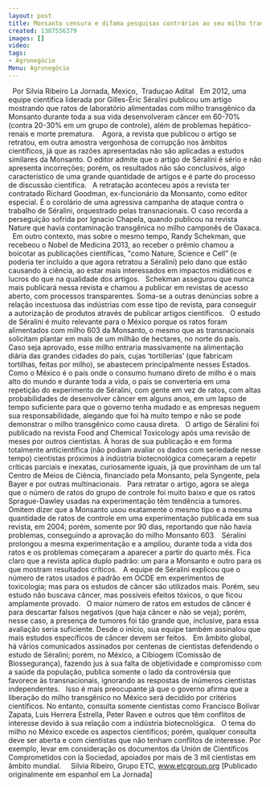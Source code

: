 ```yaml
---
layout: post
title: Monsanto censura e difama pesquisas contrárias ao seu milho transgênico
created: 1387556379
images: []
video: 
tags:
- Agronegócio
Menu: Agronegócio
---
```



 
Por Silvia Ribeiro
La Jornada, Mexico,  Traduçao Adital
 
Em 2012, uma equipe científica liderada por Gilles-Éric Séralini publicou um artigo mostrando que ratos de laboratório alimentadas com milho transgênico da Monsanto durante toda a sua vida desenvolveram câncer em 60-70% (contra 20-30% em um grupo de controle), além de problemas hepático-renais e morte prematura. 
 
Agora, a revista que publicou o artigo se retratou, em outra amostra vergonhosa de corrupção nos âmbitos científicos, já que as razões apresentadas não são aplicadas a estudos similares da Monsanto. O editor admite que o artigo de Séralini é sério e não apresenta incorreções; porém, os resultados não são conclusivos, algo característico de uma grande quantidade de artigos e é parte do processo de discussão científica.
 
A retratação aconteceu após a revista ter contratado Richard Goodman, ex-funcionário da Monsanto, como editor especial. É o corolário de uma agressiva campanha de ataque contra o trabalho de Séralini, orquestrado pelas transnacionais. O caso recorda a perseguição sofrida por Ignacio Chapela, quando publicou na revista Nature que havia contaminação transgênica no milho camponês de Oaxaca.
 
Em outro contexto, mas sobre o mesmo tempo, Randy Schekman, que recebeou o Nobel de Medicina 2013, ao receber o prêmio chamou a boicotar as publicações científicas, "como Nature, Science e Cell” (e poderia ter incluído a que agora retratou a Séralini) pelo dano que estão causando à ciência, ao estar mais interessados em impactos midiáticos e lucros do que na qualidade dos artigos.
 
Schekman assegurou que nunca mais publicará nessa revista e chamou a publicar em revistas de acesso aberto, com processos transparentes. Soma-se a outras denúncias sobre a relação incestuosa das indústrias com esse tipo de revista, para conseguir a autorização de produtos através de publicar artigos científicos.
 
O estudo de Séralini é muito relevante para o México porque os ratos foram alimentados com milho 603 da Monsanto, o mesmo que as transnacionais solicitam plantar em mais de um milhão de hectares, no norte do país.
 
Caso seja aprovado, esse milho entraria massivamente na alimentação diária das grandes cidades do país, cujas ‘tortillerías’ (que fabricam tortilhas, feitas por milho), se abastecem principalmente nesses Estados.
 
Como o México é o país onde o consumo humano direto de milho é o mais alto do mundo e durante toda a vida, o país se converteria em uma repetição do experimento de Séralini, com gente em vez de ratos, com altas probabilidades de desenvolver câncer em alguns anos, em um lapso de tempo suficiente para que o governo tenha mudado e as empresas neguem sua responsabilidade, alegando que foi há muito tempo e não se pode demonstrar o milho transgênico como causa direta.
 
O artigo de Séralini foi publicado na revista Food and Chemical Toxicology após uma revisão de meses por outros cientistas. À horas de sua publicação e em forma totalmente anticientífica (não podiam avaliar os dados com seriedade nesse tempo) cientistas próximos à indústria biotecnológica começaram a repetir críticas parciais e inexatas, curiosamente iguais, já que provinham de um tal Centro de Meios de Ciência, financiado pela Monsanto, pela Syngente, pela Bayer e por outras multinacionais.
 
Para retratar o artigo, agora se alega que o número de ratos do grupo de controle foi muito baixo e que os ratos Sprague-Dawley usadas na experimentação têm tendência a tumores. Omitem dizer que a Monsanto usou exatamente o mesmo tipo e a mesma quantidade de ratos de controle em uma experimentação publicada em sua revista, em 2004; porém, somente por 90 dias, reportando que não havia problemas, conseguindo a aprovação do milho Monsanto 603.
 
Séralini prolongou a mesma experimentação e a ampliou, durante toda a vida dos ratos e os problemas começaram a aparecer a partir do quarto mês. Fica claro que a revista aplica duplo padrão: um para a Monsanto e outro para os que mostram resultados críticos.
 
A equipe de Séralini explicou que o número de ratos usados é padrão em OCDE em experimentos de toxicologia; mas para os estudos de câncer são utilizados mais. Porém, seu estudo não buscava câncer, mas possíveis efeitos tóxicos, o que ficou amplamente provado.
 
O maior número de ratos em estudos de câncer é para descartar falsos negativos (que haja câncer e não se veja); porém, nesse caso, a presença de tumores foi tão grande que, inclusive, para essa avaliação seria suficiente. Desde o início, sua equipe também assinalou que mais estudos específicos de câncer devem ser feitos.
 
Em âmbito global, há vários comunicados assinados por centenas de cientistas defendendo o estudo de Séralini; porém, no México, a Cibiogem (Comissão de Biossegurança), fazendo jus à sua falta de objetividade e compromisso com a saúde da população, publica somente o lado da controvérsia que favorece às transnacionais, ignorando as respostas de inúmeros cientistas independentes.
 
Isso é mais preocupante já que o governo afirma que a liberação do milho transgênico no México será decidido por critérios científicos. No entanto, consulta somente cientistas como Francisco Bolívar Zapata, Luis Herrera Estrella, Peter Raven e outros que têm conflitos de interesse devido à sua relação com a indústria biotecnológica.
 
O tema do milho no México excede os aspectos científicos; porém, qualquer consulta deve ser aberta e com cientistas que não tenham conflitos de interesse. Por exemplo, levar em consideração os documentos da Unión de Científicos Comprometidos con la Sociedad, apoiados por mais de 3 mil cientistas em âmbito mundial.
 
 
Silvia Ribeiro, Grupo ETC, www.etcgroup.org
[Publicado originalmente em espanhol em La Jornada]
